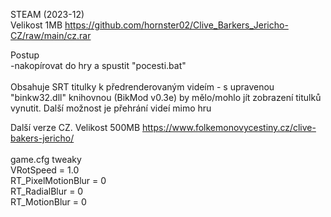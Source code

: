 STEAM (2023-12)
<br/>
Velikost 1MB https://github.com/hornster02/Clive_Barkers_Jericho-CZ/raw/main/cz.rar

Postup
<br/>
-nakopírovat do hry a spustit "pocesti.bat"
<br/>
<br/>
Obsahuje SRT titulky k předrenderovaným videím - s upravenou "binkw32.dll" knihovnou (BikMod v0.3e) by mělo/mohlo jít zobrazení titulků vynutit. Další možnost je přehrání videí mimo hru

Další verze CZ. Velikost 500MB https://www.folkemonovycestiny.cz/clive-bakers-jericho/
<br/>
<br/>
game.cfg tweaky
<br/>
VRotSpeed = 1.0
<br/>
RT_PixelMotionBlur             = 0
<br/>
RT_RadialBlur                  = 0
<br/>
RT_MotionBlur                  = 0
